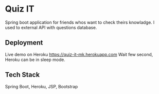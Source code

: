 # Quiz IT

Spring boot application for friends whos want to check theirs knowladge.
I used to external API with questions database.  


## Deployment

Live demo on Heroku https://quiz-it-mk.herokuapp.com
Wait few second, Heroku can be in sleep mode. 



## Tech Stack

Spring Boot, Heroku, JSP, Bootstrap

